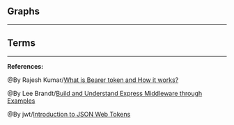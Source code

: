 ## **Graphs**

-------------------------------------------------------------


## **Terms**

-----------------------------------------------

**References:**

@By Rajesh Kumar/[What is Bearer token and How it works?](https://www.devopsschool.com/blog/what-is-bearer-token-and-how-it-works/) 

@By Lee Brandt/[Build and Understand Express Middleware through Examples](https://developer.okta.com/blog/2018/09/13/build-and-understand-express-middleware-through-examples)

@By jwt/[Introduction to JSON Web Tokens](https://jwt.io/introduction)
